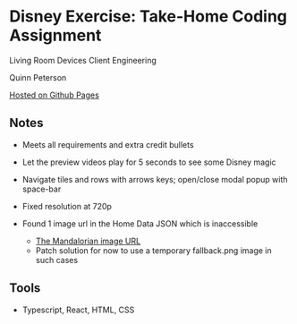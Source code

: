 # Disney Exercise: Take-Home Coding Assignment

Living Room Devices Client Engineering

Quinn Peterson

[Hosted on Github Pages](https://petersonq3181.github.io/disney-take-home-exercise/)

## Notes 

- Meets all requirements and extra credit bullets 

- Let the preview videos play for 5 seconds to see some Disney magic

- Navigate tiles and rows with arrows keys; open/close modal popup with space-bar

- Fixed resolution at 720p 

- Found 1 image url in the Home Data JSON which is inaccessible  
    - [The Mandalorian image URL](https://prod-ripcut-delivery.disney-plus.net/v1/variant/disney/7D608E6263DE25CBA24FF65F0A3FB8CA30EC613EF5B768A5C346B17B1F92BA8D1/scale?format=jpeg&quality=90&scalingAlgorithm=lanczos3&width=500)
    - Patch solution for now to use a temporary fallback.png image in such cases 

## Tools 
- Typescript, React, HTML, CSS 
